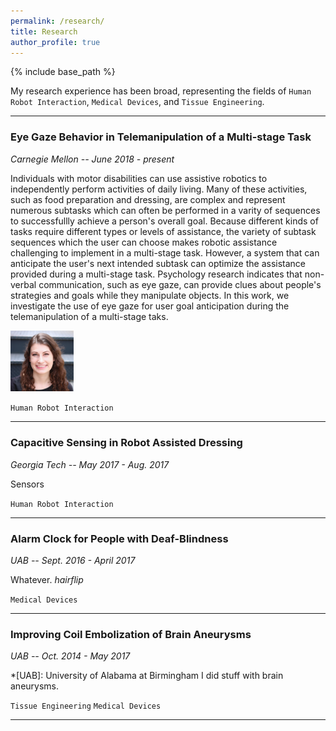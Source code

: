```yaml
---
permalink: /research/
title: Research
author_profile: true
---
```

{% include base_path %}

My research experience has been broad, representing the fields of `Human Robot Interaction`, `Medical Devices`, and `Tissue Engineering`.

-----
### Eye Gaze Behavior in Telemanipulation of a Multi-stage Task

*Carnegie Mellon -- June 2018 - present*

Individuals with motor disabilities can use assistive robotics to independently perform activities of daily living. Many of these activities, such as food preparation and dressing, are complex and represent numerous subtasks which can often be performed in a varity of sequences to successfullly achieve a person's overall goal.
Because different kinds of tasks require different types or levels of assistance, the variety of subtask sequences which the user can choose makes robotic assistance challenging to implement in a multi-stage task. However, a system that can anticipate the user's next intended subtask can optimize the assistance provided during a multi-stage task. Psychology research indicates that non-verbal communication, such as eye gaze, can provide clues about people's strategies and goals while they manipulate objects.
In this work, we investigate the use of eye gaze for user goal anticipation during the telemanipulation of a multi-stage taks.


<img src="/assets/images/maggie_square.jpg" style="width:20%">

`Human Robot Interaction`

-----
### Capacitive Sensing in Robot Assisted Dressing

*Georgia Tech -- May 2017 - Aug. 2017*

Sensors

`Human Robot Interaction`

-----
### Alarm Clock for People with Deaf-Blindness

*UAB -- Sept. 2016 - April 2017*

Whatever. *hairflip*

`Medical Devices`

-----
### Improving Coil Embolization of Brain Aneurysms

*UAB -- Oct. 2014 - May 2017*

*[UAB]: University of Alabama at Birmingham
I did stuff with brain aneurysms.

`Tissue Engineering` `Medical Devices`

-----
